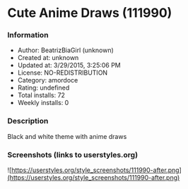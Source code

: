 # Cute Anime Draws (111990)

### Information
- Author: BeatrizBiaGirl (unknown)
- Created at: unknown
- Updated at: 3/29/2015, 3:25:06 PM
- License: NO-REDISTRIBUTION
- Category: amordoce
- Rating: undefined
- Total installs: 72
- Weekly installs: 0


### Description
Black and white theme with anime draws


### Screenshots (links to userstyles.org)
![https://userstyles.org/style_screenshots/111990-after.png](https://userstyles.org/style_screenshots/111990-after.png)


